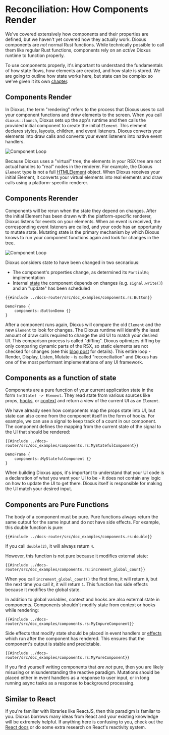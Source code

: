# Reconciliation: How Components Render

We've covered extensively how components and their properties are defined, but we haven't yet covered how they actually work. Dioxus components are *not* normal Rust functions. While technically possible to call them like regular Rust functions, components rely on an *active* Dioxus runtime to function properly.

To use components properly, it's important to understand the fundamentals of how state flows, how elements are created, and how state is stored. We are going to outline how state works here, but state can be complex so we've given it its own [chapter](../basics/index.md).


## Components Render

In Dioxus, the term "rendering" refers to the process that Dioxus uses to call your component functions and draw elements to the screen. When you call `dioxus::launch`, Dioxus sets up the app's runtime and then calls the provided initial component to create the initial `Element`. This element declares styles, layouts, children, and event listeners. Dioxus converts your elements into draw calls and converts your event listeners into native event handlers.

![Component Loop](/assets/07/render-calls.png)

Because Dioxus uses a "virtual" tree, the elements in your RSX tree are not actual handles to "real" nodes in the renderer. For example, the Dioxus `Element` type is not a full [HTMLElement](https://developer.mozilla.org/en-US/docs/Web/API/HTMLElement) object. When Dioxus receives your initial Element, it converts your virtual elements into real elements and draw calls using a platform-specific renderer.

## Components Rerender

Components will be rerun when the state they depend on changes. After the initial Element has been drawn with the platform-specific renderer, Dioxus listens for events on your elements. When an event is received, the corresponding event listeners are called, and your code has an opportunity to mutate state. Mutating state is the primary mechanism by which Dioxus knows to run your component functions again and look for changes in the tree.

![Component Loop](/assets/07/render-loop.png)

Dioxus considers state to have been changed in two secnarious:

- The component's properties change, as determined its `PartialEq` implementation
- Internal [state](../basics/index.md) the component depends on changes (e.g. `signal.write()`) and an "update" has been scheduled

```rust, no_run
{{#include ../docs-router/src/doc_examples/components.rs:Button}}
```

```inject-dioxus
DemoFrame {
    components::ButtonDemo {}
}
```

After a component runs again, Dioxus will compare the old `Element` and the new `Element` to look for changes. The Dioxus runtime will identify the least amount of draw calls required to change the old UI to match your desired UI. This comparison process is called "diffing". Dioxus optimizes diffing by only comparing dynamic parts of the RSX, so static elements are not checked for changes (see this [blog post](https://dioxuslabs.com/blog/templates-diffing) for details). This entire loop - Render, Display, Listen, Mutate - is called "reconciliation" and Dioxus has one of the most performant implementations of any UI framework.

## Components as a function of state

Components are a pure function of your current application state in the form `fn(State) -> Element`. They read state from various sources like props, [hooks](../basics/hooks.md), or [context](../basics/context.md) and return a view of the current UI as an `Element`.

We have already seen how components map the props state into UI, but state can also come from the component itself in the form of hooks. For example, we can use a signal to keep track of a count in our component. The component defines the mapping from the current state of the signal to the UI that should be rendered:

```rust, no_run
{{#include ../docs-router/src/doc_examples/components.rs:MyStatefulComponent}}
```

```inject-dioxus
DemoFrame {
    components::MyStatefulComponent {}
}
```

When building Dioxus apps, it's important to understand that your UI code is a declaration of what you want your UI to be - it does not contain any logic on how to update the UI to get there. Dioxus itself is responsible for making the UI match your desired input.

## Components are Pure Functions

The body of a component must be pure. Pure functions always return the same output for the same input and do not have side effects. For example, this double function is pure:

```rust, no_run
{{#include ../docs-router/src/doc_examples/components.rs:double}}
```

If you call `double(2)`, it will always return `4`.

However, this function is not pure because it modifies external state:

```rust, no_run
{{#include ../docs-router/src/doc_examples/components.rs:increment_global_count}}
```

When you call `increment_global_count()` the first time, it will return `0`, but the next time you call it, it will return `1`. This function has side effects because it modifies the global state.

In addition to global variables, context and hooks are also external state in components. Components shouldn't modify state from context or hooks while rendering:

```rust, no_run
{{#include ../docs-router/src/doc_examples/components.rs:MyImpureComponent}}
```

Side effects that modify state should be placed in event handlers or [effects](../advanced/breaking_out.md#synchronizing-dom-updates-with-use_effect) which run after the component has rendered. This ensures that the component's output is stable and predictable.

```rust, no_run
{{#include ../docs-router/src/doc_examples/components.rs:MyPureComponent}}
```

If you find yourself writing components that *are not* pure, then you are likely misusing or misunderstanding the reactive paradigm. Mutations should be placed either in event handlers as a response to user input, or in long running async tasks as a response to background processing.

## Similar to React

If you're familiar with libraries like ReactJS, then this paradigm is familar to you. Dioxus borrows many ideas from React and your existing knowledge will be extremely helpful. If anything here is confusing to you, check out the [React docs](https://react.dev/learn) or do some extra research on React's reactivity system.
